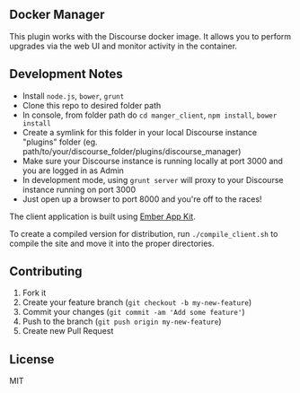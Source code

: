 ## Docker Manager

This plugin works with the Discourse docker image. It allows you to perform upgrades via the web UI and monitor activity in the container.

## Development Notes

* Install `node.js`, `bower`, `grunt`
* Clone this repo to desired folder path
* In console, from folder path do `cd manger_client`, `npm install`, `bower install`
* Create a symlink for this folder in your local Discourse instance "plugins" folder (eg. path/to/your/discourse_folder/plugins/discourse_manager)
* Make sure your Discourse instance is running locally at port 3000 and you are logged in as Admin
* In development mode, using `grunt server` will proxy to your Discourse instance running on port 3000
* Just open up a browser to port 8000 and you're off to the races!

The client application is built using [Ember App Kit](https://github.com/stefanpenner/ember-app-kit).

To create a compiled version for distribution, run `./compile_client.sh` to compile the site and
move it into the proper directories.

## Contributing

1. Fork it
2. Create your feature branch (`git checkout -b my-new-feature`)
3. Commit your changes (`git commit -am 'Add some feature'`)
4. Push to the branch (`git push origin my-new-feature`)
5. Create new Pull Request

## License

MIT
